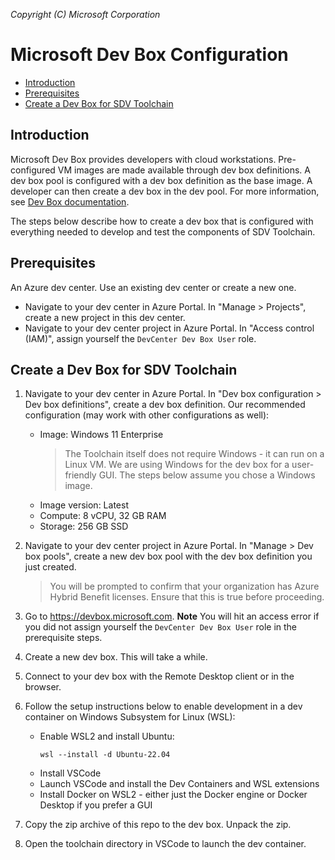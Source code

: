 _Copyright (C) Microsoft Corporation_

# Microsoft Dev Box Configuration

- [Introduction](#introduction)
- [Prerequisites](#prerequisites)
- [Create a Dev Box for SDV Toolchain](#create-a-dev-box-for-sdv-toolchain)

## Introduction

Microsoft Dev Box provides developers with cloud workstations. Pre-configured VM images are made available through dev box definitions. A dev box pool is configured with a dev box definition as the base image. A developer can then create a dev box in the dev pool. For more information, see [Dev Box documentation](https://learn.microsoft.com/en-us/azure/dev-box/overview-what-is-microsoft-dev-box).

The steps below describe how to create a dev box that is configured with everything needed to develop and test the components of SDV Toolchain.

## Prerequisites

An Azure dev center. Use an existing dev center or create a new one.
- Navigate to your dev center in Azure Portal. In "Manage > Projects", create a new project in this dev center.
- Navigate to your dev center project in Azure Portal. In "Access control (IAM)", assign yourself the `DevCenter Dev Box User` role.

## Create a Dev Box for SDV Toolchain

1. Navigate to your dev center in Azure Portal. In "Dev box configuration > Dev box definitions", create a dev box definition. Our recommended configuration (may work with other configurations as well):
    - Image: Windows 11 Enterprise
        > The Toolchain itself does not require Windows - it can run on a Linux VM. We are using Windows for the dev box for a user-friendly GUI. The steps below assume you chose a Windows image.
    - Image version: Latest
    - Compute: 8 vCPU, 32 GB RAM
    - Storage: 256 GB SSD

1. Navigate to your dev center project in Azure Portal. In "Manage > Dev box pools", create a new dev box pool with the dev box definition you just created.
    > You will be prompted to confirm that your organization has Azure Hybrid Benefit licenses. Ensure that this is true before proceeding.

1. Go to <https://devbox.microsoft.com>. **Note** You will hit an access error if you did not assign yourself the `DevCenter Dev Box User` role in the prerequisite steps.

1. Create a new dev box. This will take a while.

1. Connect to your dev box with the Remote Desktop client or in the browser.

1. Follow the setup instructions below to enable development in a dev container on Windows Subsystem for Linux (WSL):
    - Enable WSL2 and install Ubuntu:
      ```shell
      wsl --install -d Ubuntu-22.04
      ```
    - Install VSCode
    - Launch VSCode and install the Dev Containers and WSL extensions
    - Install Docker on WSL2 - either just the Docker engine or Docker Desktop if you prefer a GUI

1. Copy the zip archive of this repo to the dev box. Unpack the zip.

1. Open the toolchain directory in VSCode to launch the dev container.

